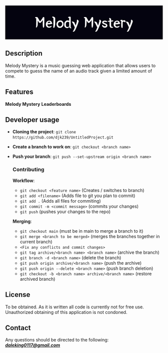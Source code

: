 ![Banner](./Melody_Mystery.png)

## Description

Melody Mystery is a music guessing web application that allows users to compete to guess the name of an audio track given
a limited amount of time.

## Features

**Melody Mystery**
**Leaderboards**

## Developer usage

- **Cloning the project**: `git clone https://github.com/djk239/UntitledProject.git`
- **Create a branch to work on**: `git checkout <branch name>`
- **Push your branch**: `git push --set-upstream origin <branch name>`

    ### Contributing
    **Workflow**:
    - `git checkout <feature name>` (Creates / switches to branch)
    - `git add <filename>` (Adds file to git you plan to commit)
    - `git add .` (Adds all files for commiting)
    - `git commit -m <commit message>` (commits your changes)
    - `git push` (pushes your changes to the repo)

    **Merging**:
    - `git checkout main` (must be in main to merge a branch to it)
    - `git merge <branch to be merged>` (merges the branches together in current branch)
    - `<Fix any conflicts and commit changes>`
    - `git tag archive/<branch name> <branch name>` (archive the branch)
    - `git branch -d <branch name>` (delete the branch)
    - `git push origin archive/<branch name>` (push the archive)
    - `git push origin --delete <branch name>` (push branch deletion)
    - `git checkout -b <branch name> archive/<branch name>` (restore archived branch)

## License

To be obtained. As it is written all code is currently not for free use. Unauthorized obtaining of this application is not condoned.

## Contact

Any questions should be directed to the following:
***daleking0117@gmail.com***